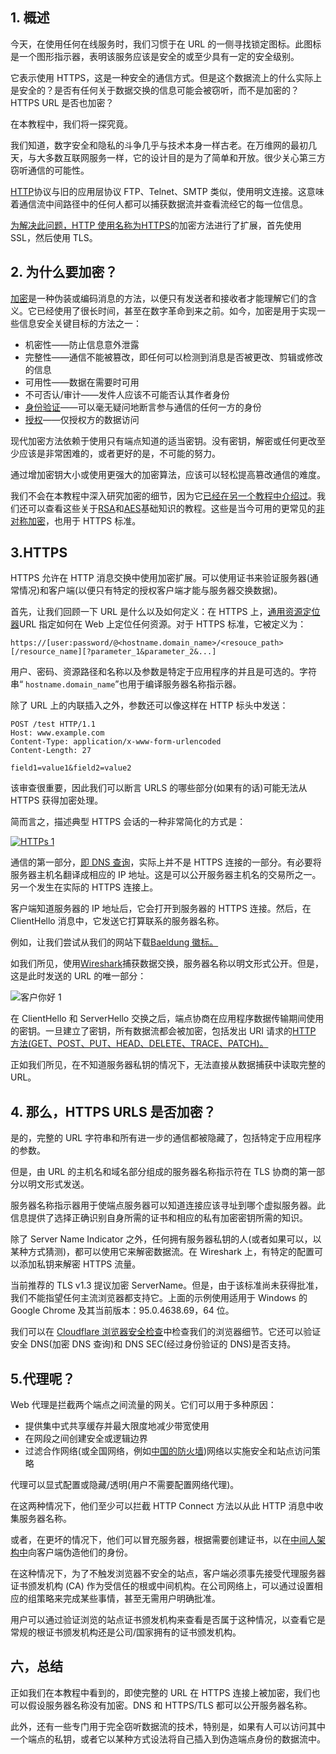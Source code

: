 ## 1. 概述

今天，在使用任何在线服务时，我们习惯于在 URL 的一侧寻找锁定图标。此图标是一个图形指示器，表明该服务应该是安全的或至少具有一定的安全级别。

它表示使用 HTTPS，这是一种安全的通信方式。但是这个数据流上的什么实际上是安全的？是否有任何关于数据交换的信息可能会被窃听，而不是加密的？HTTPS URL 是否也加密？

在本教程中，我们将一探究竟。

我们知道，数字安全和隐私的斗争几乎与技术本身一样古老。在万维网的最初几天，与大多数互联网服务一样，它的设计目的是为了简单和开放。很少关心第三方窃听通信的可能性。

[HTTP](https://en.wikipedia.org/wiki/Hypertext_Transfer_Protocol)协议与旧的应用层协议 FTP、Telnet、SMTP 类似，使用明文连接。这意味着通信流中间路径中的任何人都可以捕获数据流并查看流经它的每一位信息。

[为解决此问题，HTTP 使用名称为HTTPS](https://en.wikipedia.org/wiki/HTTPS)的加密方法进行了扩展，首先使用 SSL，然后使用 TLS。

## 2. 为什么要加密？

[加密](https://en.wikipedia.org/wiki/Encryption#History)是一种伪装或编码消息的方法，以便只有发送者和接收者才能理解它们的含义。它已经使用了很长时间，甚至在数字革命到来之前。如今，加密是用于实现一些信息安全关键目标的方法之一：

-   机密性——防止信息意外泄露
-   完整性——通信不能被篡改，即任何可以检测到消息是否被更改、剪辑或修改的信息
-   可用性——数据在需要时可用
-   不可否认/审计——发件人应该不可能否认其作者身份
-   [身份验证](https://www.baeldung.com/cs/authentication-vs-authorization)——可以毫无疑问地断言参与通信的任何一方的身份
-   [授权](https://www.baeldung.com/cs/authentication-vs-authorization)——仅授权方的数据访问

现代加密方法依赖于使用只有端点知道的适当密钥。没有密钥，解密或任何更改至少应该是非常困难的，或者更好的是，不可能的努力。

通过增加密钥大小或使用更强大的加密算法，应该可以轻松提高篡改通信的难度。

我们不会在本教程中深入研究加密的细节，因为它[已经在另一个教程中介绍过](https://www.baeldung.com/cs/symmetric-vs-asymmetric-cryptography)。我们还可以查看这些关于[RSA](https://www.baeldung.com/java-rsa)和[AES](https://www.baeldung.com/java-aes-encryption-decryption)基础知识的教程。这些是当今可用的更常见的[非对称加密](https://en.wikipedia.org/wiki/Public-key_cryptography)，也用于 HTTPS 标准。

## 3.HTTPS

HTTPS 允许在 HTTP 消息交换中使用加密扩展。可以使用证书来验证服务器(通常情况)和客户端(以便只有特定的授权客户端才能与服务器交换数据)。

首先，让我们回顾一下 URL 是什么以及如何定义：在 HTTPS 上，[通用资源定位器](https://datatracker.ietf.org/doc/html/rfc3986)URL 指定如何在 Web 上定位任何资源。对于 HTTPS 标准，它被定义为：

```http
https://[user:password/@<hostname.domain_name>/<resouce_path>[/resource_name][?parameter_1&parameter_2&...] 
```

用户、密码、资源路径和名称以及参数是特定于应用程序的并且是可选的。字符串“ `hostname.domain_name`”也用于编译服务器名称指示器。

除了 URL 上的内联插入之外，参数还可以像这样在 HTTP 标头中发送：

```http
POST /test HTTP/1.1
Host: www.example.com
Content-Type: application/x-www-form-urlencoded
Content-Length: 27

field1=value1&field2=value2
```

该审查很重要，因此我们可以断言 URLS 的哪些部分(如果有的话)可能无法从 HTTPS 获得加密处理。

简而言之，描述典型 HTTPS 会话的一种非常简化的方式是：

[![HTTPs 1](https://www.baeldung.com/wp-content/uploads/sites/4/2021/11/HTTPs-1.svg)](https://www.baeldung.com/wp-content/uploads/sites/4/2021/11/HTTPs-1.svg)

通信的第一部分，[即 DNS 查询](https://www.baeldung.com/cs/dns-intro)，实际上并不是 HTTPS 连接的一部分。有必要将服务器主机名翻译成相应的 IP 地址。这是可以公开服务器主机名的交易所之一。另一个发生在实际的 HTTPS 连接上。

客户端知道服务器的 IP 地址后，它会打开到服务器的 HTTPS 连接。然后，在 ClientHello 消息中，它发送它打算联系的服务器名称。

例如，让我们尝试从我们的网站下载[Baeldung 徽标。](https://www.baeldung.com/wp-content/themes/baeldung/icon/logo.svg)

如我们所见，使用[Wireshark](https://www.wireshark.org/)捕获数据交换，服务器名称以明文形式公开。但是，这是此时发送的 URL 的唯一部分：

![客户你好 1](https://www.baeldung.com/wp-content/uploads/sites/4/2021/11/ClientHello-1.png)

在 ClientHello 和 ServerHello 交换之后，端点协商在应用程序数据传输期间使用的密钥。一旦建立了密钥，所有数据流都会被加密，包括发出 URI 请求的[HTTP 方法(GET、POST、PUT、HEAD、DELETE、TRACE、PATCH)。](https://www.baeldung.com/cs/http-put-vs-patch)

正如我们所见，在不知道服务器私钥的情况下，无法直接从数据捕获中读取完整的 URL。

## 4. 那么，HTTPS URLS 是否加密？

是的，完整的 URL 字符串和所有进一步的通信都被隐藏了，包括特定于应用程序的参数。

但是，由 URL 的主机名和域名部分组成的服务器名称指示符在 TLS 协商的第一部分以明文形式发送。

服务器名称指示器用于使端点服务器可以知道连接应该寻址到哪个虚拟服务器。此信息提供了选择正确识别自身所需的证书和相应的私有加密密钥所需的知识。

除了 Server Name Indicator 之外，任何拥有服务器私钥的人(或者如果可以，以某种方式猜测)，都可以使用它来解密数据流。在 Wireshark 上，有特定的配置可以添加私钥来解密 HTTPS 流量。

当前推荐的 TLS v1.3 提议加密 ServerName。但是，由于该标准尚未获得批准，我们不能指望任何主流浏览器都支持它。上面的示例使用适用于 Windows 的 Google Chrome 及其当前版本：95.0.4638.69，64 位。

我们可以在 [Cloudflare 浏览器安全检查](https://www.cloudflare.com/en-us/ssl/encrypted-sni/)中检查我们的浏览器细节。它还可以验证安全 DNS(加密 DNS 查询)和 DNS SEC(经过身份验证的 DNS)是否支持。

## 5.代理呢？

Web 代理是拦截两个端点之间流量的网关。它们可以用于多种原因：

-   提供集中式共享缓存并最大限度地减少带宽使用
-   在网段之间创建安全或逻辑边界
-   过滤合作网络(或全国网络，例如[中国的防火墙](https://en.wikipedia.org/wiki/Great_Firewall))网络以实施安全和站点访问策略

代理可以显式配置或隐藏/透明(用户不需要配置网络代理)。

在这两种情况下，他们至少可以拦截 HTTP Connect 方法以从此 HTTP 消息中收集服务器名称。

或者，在更坏的情况下，他们可以冒充服务器，根据需要创建证书，以在[中间人架构中](https://en.wikipedia.org/wiki/Man-in-the-middle_attack)向客户端伪造他们的身份。

在这种情况下，为了不触发浏览器不安全的站点，客户端必须事先接受代理服务器证书颁发机构 (CA) 作为受信任的根或中间机构。在公司网络上，可以通过设置相应的组策略来完成某些事情，甚至无需用户明确批准。

用户可以通过验证浏览的站点证书颁发机构来查看是否属于这种情况，以查看它是常规的根证书颁发机构还是公司/国家拥有的证书颁发机构。

## 六，总结

正如我们在本教程中看到的，即使完整的 URL 在 HTTPS 连接上被加密，我们也可以假设服务器名称没有加密。DNS 和 HTTPS/TLS 都可以公开服务器名称。

此外，还有一些专门用于完全窃听数据流的技术，特别是，如果有人可以访问其中一个端点的私钥，或者它以某种方式设法将自己插入到伪造端点身份的数据流中。